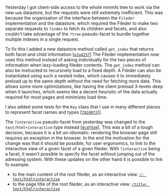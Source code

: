 Yesterday I got client-side access to the whole mmmfs tree to work via the new `web` datastore,
but the requests were still extremely inefficient.
This was because the organisation of the interface between the `Fileder` implementation and the datastore,
which required the Fileder to make two separate requests to `?index` to fetch its children and facets,
and also couldn't take advantage of the `?tree` pseudo-facet to bundle together multiple indexes in a single request.

To fix this I added a new datastore method called `get_index` that returns both facet and child information \[[`e2a4257`][e2a4257]\]
The Fileder implementation now uses this method instead of asking individually for the two pieces of information
when lazy-loading fileder contents.
The `get_index` method can also be instructed to recursively load to a fixed depth.
A Fileder can also be instantiated using such a nested index,
which causes it to immediately preload up to the same depth without the need for fetching more data.
This allows some more optimizations, like having the client preload 3-levels deep when it launches,
which seems like a decent heuristic of the data actually required for most pages and minimizes load time.

I also added some tests for the `Key` class that I use in many different places to represent facet names and types \[[`782d072`][782d072]\]].

The `?interactive` pseudo-facet from yesterday was changed to the `text/html+interactive` type instead \[[`8cdf5d4`][8cdf5d4]\].
This was a bit of a tough decision, because it is a bit un-idiomatic: rendering the browser page still requires an exception in the browser.
In the end the motivation for the change was that it should be possible,
for user ergonomics, to link to the interactive view of a given facet of a given fileder.
With `?interactive` being a facet, it wasn't possible to specify the facet without jumping out of the adressing system.
With these updates on the other hand it is possible to link fo example:

- to the main content of the root fileder, as an interactive view: [`/: text/html+interactive`](/:%20text/html+interactive)
- to the page title of the root fileder, as an interactive view: [`/title: text/html+interactive`](/title:%20text/html+interactive)

[e2a4257]: https://git.s-ol.nu/mmm/commit/e2a4257fc05d37822df2b7bbe0f587645375edf2/
[782d072]: https://git.s-ol.nu/mmm/commit/782d0725f3f29eaa7d4a12213fb00c6643795348/
[8cdf5d4]: https://git.s-ol.nu/mmm/commit/8cdf5d4a363ba99a6356e7e1dfe0dfb39e6fb13e/
